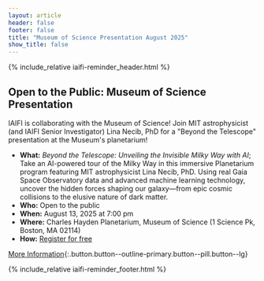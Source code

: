 ```yaml
---
layout: article
header: false
footer: false
title: "Museum of Science Presentation August 2025"
show_title: false
--- 
```



{% include_relative iaifi-reminder_header.html %}
<!-- #This is for Thomas' Aug 7 email
<p style="text-align:center;">
  <img src="https://iaifi.org/images/summer-workshop-logo_2025.png" style="max-width:5990px;width:85%; margin-bottom: 20px;">
</p>

## Register for the Summer Workshop
We hope you can join us for the 2025 IAIFI Summer Workshop! Please register by July 31, 2025 if possible, though we will continue to accept registrations until the start of the Workshop.

[Register](https://buy.stripe.com/fZe9Ci53xfX90eceVb){:.button.button--outline-primary.button--pill.button--lg}  [View Agenda](https://iaifi.org/summer-workshop.html#agenda){:.button.button--outline-primary.button--pill.button--lg}

<!-- ## Summer Workshop Agenda Announced -->

<!-- ## Summer Workshop 2025 Details -->

<!-- #This is for Thomas' Aug 7 email


* **What:** The IAIFI Summer Workshop brings together researchers from across Physics and AI for plenary talks, poster sessions, and networking to promote research at the intersection of Physics and AI.
* **Who:** Researchers of all career stages interested in interdisciplinary AI+Physics research. 
* **When:** August 11–15, 2025
* **Where:** Harvard University, Cambridge, MA
* **How:** [Register](https://buy.stripe.com/fZe9Ci53xfX90eceVb) 

[More Information](https://iaifi.org/summer-workshop.html){:.button.button--outline-primary.button--pill.button--lg} 

-->

## Open to the Public: Museum of Science Presentation

IAIFI is collaborating with the Museum of Science! Join MIT astrophysicist (and IAIFI Senior Investigator) Lina Necib, PhD for a "Beyond the Telescope" presentation at the Museum's planetarium!

* **What:** *Beyond the Telescope: Unveiling the Invisible Milky Way with AI*; Take an AI-powered tour of the Milky Way in this immersive Planetarium program featuring MIT astrophysicist Lina Necib, PhD. Using real Gaia Space Observatory data and advanced machine learning technology, uncover the hidden forces shaping our galaxy—from epic cosmic collisions to the elusive nature of dark matter.
* **Who:** Open to the public
* **When:** August 13, 2025 at 7:00 pm
* **Where:** Charles Hayden Planetarium, Museum of Science (1 Science Pk, Boston, MA 02114)
* **How:** [Register for free](https://www.mos.org/events/beyond-telescope/unveiling-invisible-milky-way-ai) 

[More Information](https://www.mos.org/events/beyond-telescope/unveiling-invisible-milky-way-ai){:.button.button--outline-primary.button--pill.button--lg} 

{% include_relative iaifi-reminder_footer.html %}

<!--
## Submit a Talk or Poster for the 2025 IAIFI Summer Workshop

We are [accepting submissions for contributed talks and posters](https://app.smartsheet.com/b/form/dcec880db8f149ef84792b4d34b7fd7d) at the IAIFI Summer Workshop. **The deadline to submit contributed talks and posters is June 1, 2025.**

[Submit a Talk or Poster](https://app.smartsheet.com/b/form/dcec880db8f149ef84792b4d34b7fd7d){:.button.button--outline-primary.button--pill.button--lg}
-->

